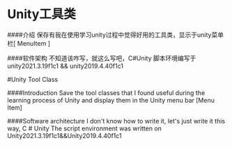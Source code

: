 # Unity工具类

####介绍
保存有我在使用学习unity过程中觉得好用的工具类，显示于unity菜单栏[ MenuItem ]

####软件架构
不知道该咋写，就这么写吧，C#Unity
脚本环境编写于 unity2021.3.19f1c1 && unity2019.4.40f1c1

#Unity Tool Class

####Introduction
Save the tool classes that I found useful during the learning process of Unity and display them in the Unity menu bar [Menu Item]

####Software architecture
I don't know how to write it, let's just write it this way, C # Unity
The script environment was written on Unity2021.3.19f1c1&&Unity2019.4.40f1c1

